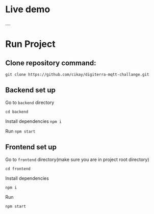 # Live demo

....

# Run Project

## Clone repository command:

`git clone https://github.com/cikay/digiterra-mqtt-challange.git`

## Backend set up

Go to `backend` directory

`cd backend`

Install dependencies
`npm i`

Run
`npm start`

## Frontend set up

Go to `frontend` directory(make sure you are in project root directory)

`cd frontend`

Install dependencies

`npm i`

Run

`npm start`
